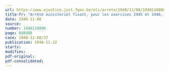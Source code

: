 ```yaml
---
url: https://www.ejustice.just.fgov.be/eli/arrete/1948/11/08/1948110808/justel
title-fr: "Arrêté ministériel fixant, pour les exercices 1945 et 1946, la contribution définitive, à caractère obligatoire, à verser au Conseil professionnel du Commerce des Métaux ouvrés, en liquidation"
date: 1948-11-08
source:
number: 1948110808
page: 888888
case: 1948-11-08/37
publication: 1948-11-22
starts:
modifies:
pdf-original:
pdf-consolidated:
---
```


